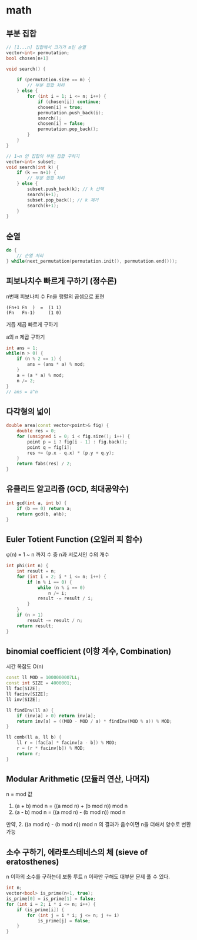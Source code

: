# math

## 부분 집합

```c++
// [1...n] 집합에서 크기가 m인 순열
vector<int> permutation;
bool chosen[n+1]

void search() {
    
    if (permutation.size == m) {
        // 부분 집합 처리
    } else {
        for (int i = 1; i <= n; i++) {
            if (chosen[i]) continue;
            chosen[i] = true;
            permutation.push_back(i);
            search();
            chosen[i] = false;
            permutation.pop_back();
        }
    }
}
```

```c++
// 1~n 인 집합의 부분 집합 구하기
vector<int> subset;
void search(int k) {
    if (k == n+1) {
        // 부분 집합 처리
    } else {
        subset.push_back(k); // k 선택
        search(k+1);
        subset.pop_back(); // k 제거
        search(k+1);
    }
}
```

## 순열

```c++
do {
    // 순열 처리
} while(next_permutation(permutation.init(), permutation.end()));
```

## 피보나치수 빠르게 구하기 (정수론)

n번째 피보나치 수 Fn을 행렬의 곱셈으로 표현

```                  n
(Fn+1 Fn  )  =  (1 1)
(Fn   Fn-1)     (1 0)
```

거듭 제곱 빠르게 구하기

a의 n 제곱 구하기

```c++
int ans = 1;
while(n > 0) {
    if (n % 2 == 1) {
        ans = (ans * a) % mod;
    }
    a = (a * a) % mod;
    n /= 2;
}
// ans = a^n
```

## 다각형의 넓이

```c++
double area(const vector<point>& fig) {
    double res = 0;
    for (unsigned i = 0; i < fig.size(); i++) {
        point p = i ? fig[i - 1] : fig.back();
        point q = fig[i];
        res += (p.x - q.x) * (p.y + q.y);
    }
    return fabs(res) / 2;
}
```

## 유클리드 알고리즘 (GCD, 최대공약수)

```c++
int gcd(int a, int b) {
    if (b == 0) return a;
    return gcd(b, a%b);
}
```

## Euler Totient Function (오일러 피 함수)

φ(n) = 1 ~ n 까지 수 중 n과 서로서인 수의 개수

```c++
int phi(int n) {
    int result = n;
    for (int i = 2; i * i <= n; i++) {
        if (n % i == 0) {
            while (n % i == 0)
                n /= i;
            result -= result / i;
        }
    }
    if (n > 1)
        result -= result / n;
    return result;
}
```

## binomial coefficient (이항 계수, Combination)


시간 복잡도 O(n)

```c++
const ll MOD = 1000000007LL;
const int SIZE = 4000001;
ll fac[SIZE];
ll facinv[SIZE];
ll inv[SIZE];

ll findInv(ll a) {
    if (inv[a] > 0) return inv[a];
    return inv[a] = ((MOD - MOD / a) * findInv(MOD % a)) % MOD;
}

ll comb(ll a, ll b) {
    ll r = (fac[a] * facinv[a - b]) % MOD;
    r = (r * facinv[b]) % MOD;
    return r;
}
```

## Modular Arithmetic (모듈러 연산, 나머지)

n = mod 값

1. (a + b) mod n = ((a mod n) + (b mod n)) mod n
2. (a - b) mod n = ((a mod n) - (b mod n)) mod n

만약, 2. ((a mod n) - (b mod n)) mod n 의 결과가 음수이면 n을 더해서 양수로 변환 가능 

## 소수 구하기, 에라토스테네스의 체 (sieve of eratosthenes)

n 이하의 소수를 구하는데 보통 루트 n 이하만 구해도 대부분 문제 풀 수 있다.

```c++
int n;
vector<bool> is_prime(n+1, true);
is_prime[0] = is_prime[1] = false;
for (int i = 2; i * i <= n; i++) {
    if (is_prime[i]) {
        for (int j = i * i; j <= n; j += i)
            is_prime[j] = false;
    }
}
```